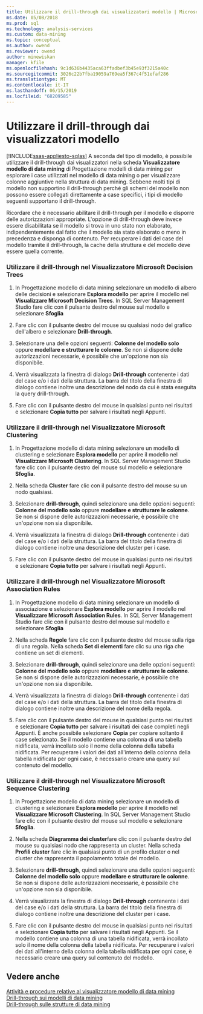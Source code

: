 ```yaml
---
title: Utilizzare il drill-through dai visualizzatori modello | Microsoft Docs
ms.date: 05/08/2018
ms.prod: sql
ms.technology: analysis-services
ms.custom: data-mining
ms.topic: conceptual
ms.author: owend
ms.reviewer: owend
author: minewiskan
manager: kfile
ms.openlocfilehash: 9c1d636b4435aca63ffadbef3b45e93f3215a40c
ms.sourcegitcommit: 3026c22b7fba19059a769ea5f367c4f51efaf286
ms.translationtype: MT
ms.contentlocale: it-IT
ms.lasthandoff: 06/15/2019
ms.locfileid: "68209585"
---
```

# <a name="use-drillthrough-from-the-model-viewers"></a>Utilizzare il drill-through dai visualizzatori modello
[!INCLUDE[ssas-appliesto-sqlas](../../includes/ssas-appliesto-sqlas.md)]
  A seconda del tipo di modello, è possibile utilizzare il drill-through dai visualizzatori nella scheda **Visualizzatore modello di data mining** di Progettazione modelli di data mining per esplorare i case utilizzati nel modello di data mining o per visualizzare colonne aggiuntive nella struttura di data mining. Sebbene molti tipi di modello non supportino il drill-through perché gli schemi del modello non possono essere collegati direttamente a case specifici, i tipi di modello seguenti supportano il drill-through.  
  
 Ricordare che è necessario abilitare il drill-through per il modello e disporre delle autorizzazioni appropriate. L'opzione di drill-through deve invece essere disabilitata se il modello si trova in uno stato non elaborato, indipendentemente dal fatto che il modello sia stato elaborato o meno in precedenza e disponga di contenuto. Per recuperare i dati del case del modello tramite il drill-through, la cache della struttura e del modello deve essere quella corrente.  
  
### <a name="use-drillthrough-in-the-microsoft-tree-viewer"></a>Utilizzare il drill-through nel Visualizzatore Microsoft Decision Trees  
  
1.  In Progettazione modello di data mining selezionare un modello di albero delle decisioni e selezionare **Esplora modello** per aprire il modello nel **Visualizzare Microsoft Decision Trees**. In SQL Server Management Studio fare clic con il pulsante destro del mouse sul modello e selezionare **Sfoglia**  
  
2.  Fare clic con il pulsante destro del mouse su qualsiasi nodo del grafico dell'albero e selezionare **Drill-through**.  
  
3.  Selezionare una delle opzioni seguenti: **Colonne del modello solo** oppure **modellare e strutturare le colonne**. Se non si dispone delle autorizzazioni necessarie, è possibile che un'opzione non sia disponibile.  
  
4.  Verrà visualizzata la finestra di dialogo **Drill-through** contenente i dati del case e/o i dati della struttura. La barra del titolo della finestra di dialogo contiene inoltre una descrizione del nodo da cui è stata eseguita la query drill-through.  
  
5.  Fare clic con il pulsante destro del mouse in qualsiasi punto nei risultati e selezionare **Copia tutto** per salvare i risultati negli Appunti.  
  
### <a name="use-drillthrough-in-the-microsoft-cluster-viewer"></a>Utilizzare il drill-through nel Visualizzatore Microsoft Clustering  
  
1.  In Progettazione modello di data mining selezionare un modello di clustering e selezionare **Esplora modello** per aprire il modello nel **Visualizzare Microsoft Clustering**. In SQL Server Management Studio fare clic con il pulsante destro del mouse sul modello e selezionare **Sfoglia**.  
  
2.  Nella scheda **Cluster** fare clic con il pulsante destro del mouse su un nodo qualsiasi.  
  
3.  Selezionare **drill-through**, quindi selezionare una delle opzioni seguenti: **Colonne del modello solo** oppure **modellare e strutturare le colonne**. Se non si dispone delle autorizzazioni necessarie, è possibile che un'opzione non sia disponibile.  
  
4.  Verrà visualizzata la finestra di dialogo **Drill-through** contenente i dati del case e/o i dati della struttura. La barra del titolo della finestra di dialogo contiene inoltre una descrizione del cluster per i case.  
  
5.  Fare clic con il pulsante destro del mouse in qualsiasi punto nei risultati e selezionare **Copia tutto** per salvare i risultati negli Appunti.  
  
### <a name="use-drillthrough-in-the-microsoft-association-rules-viewer"></a>Utilizzare il drill-through nel Visualizzatore Microsoft Association Rules  
  
1.  In Progettazione modello di data mining selezionare un modello di associazione e selezionare **Esplora modello** per aprire il modello nel **Visualizzare Microsoft Association Rules**. In SQL Server Management Studio fare clic con il pulsante destro del mouse sul modello e selezionare **Sfoglia**  
  
2.  Nella scheda **Regole** fare clic con il pulsante destro del mouse sulla riga di una regola. Nella scheda **Set di elementi** fare clic su una riga che contiene un set di elementi.  
  
3.  Selezionare **drill-through**, quindi selezionare una delle opzioni seguenti: **Colonne del modello solo** oppure **modellare e strutturare le colonne**. Se non si dispone delle autorizzazioni necessarie, è possibile che un'opzione non sia disponibile.  
  
4.  Verrà visualizzata la finestra di dialogo **Drill-through** contenente i dati del case e/o i dati della struttura. La barra del titolo della finestra di dialogo contiene inoltre una descrizione del nome della regola.  
  
5.  Fare clic con il pulsante destro del mouse in qualsiasi punto nei risultati e selezionare **Copia tutto** per salvare i risultati dei case completi negli Appunti. È anche possibile selezionare **Copia** per copiare soltanto il case selezionato. Se il modello contiene una colonna di una tabella nidificata, verrà incollato solo il nome della colonna della tabella nidificata. Per recuperare i valori dei dati all'interno della colonna della tabella nidificata per ogni case, è necessario creare una query sul contenuto del modello.  
  
### <a name="use-drillthrough-in-the-microsoft-sequence-cluster-viewer"></a>Utilizzare il drill-through nel Visualizzatore Microsoft Sequence Clustering  
  
1.  In Progettazione modello di data mining selezionare un modello di clustering e selezionare **Esplora modello** per aprire il modello nel **Visualizzare Microsoft Clustering**. In SQL Server Management Studio fare clic con il pulsante destro del mouse sul modello e selezionare **Sfoglia**.  
  
2.  Nella scheda **Diagramma dei cluster**fare clic con il pulsante destro del mouse su qualsiasi nodo che rappresenta un cluster. Nella scheda **Profili cluster** fare clic in qualsiasi punto di un profilo cluster o nel cluster che rappresenta il popolamento totale del modello.  
  
3.  Selezionare **drill-through**, quindi selezionare una delle opzioni seguenti: **Colonne del modello solo** oppure **modellare e strutturare le colonne**. Se non si dispone delle autorizzazioni necessarie, è possibile che un'opzione non sia disponibile.  
  
4.  Verrà visualizzata la finestra di dialogo **Drill-through** contenente i dati del case e/o i dati della struttura. La barra del titolo della finestra di dialogo contiene inoltre una descrizione del cluster per i case.  
  
5.  Fare clic con il pulsante destro del mouse in qualsiasi punto nei risultati e selezionare **Copia tutto** per salvare i risultati negli Appunti. Se il modello contiene una colonna di una tabella nidificata, verrà incollato solo il nome della colonna della tabella nidificata. Per recuperare i valori dei dati all'interno della colonna della tabella nidificata per ogni case, è necessario creare una query sul contenuto del modello.  
  
## <a name="see-also"></a>Vedere anche  
 [Attività e procedure relative al visualizzatore modello di data mining](../../analysis-services/data-mining/mining-model-viewer-tasks-and-how-tos.md)   
 [Drill-through sui modelli di data mining](../../analysis-services/data-mining/drillthrough-on-mining-models.md)   
 [Drill-through sulle strutture di data mining](../../analysis-services/data-mining/drillthrough-on-mining-structures.md)  
  
  
